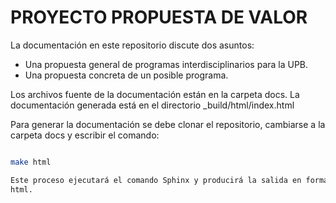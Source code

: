 # PROYECTO PROPUESTA DE VALOR

La documentación en este repositorio discute dos asuntos:

* Una propuesta general de programas interdisciplinarios para la UPB.
* Una propuesta concreta de un posible programa.

Los archivos fuente de la documentación están en la carpeta docs. La documentación 
generada está en el directorio _build/html/index.html

Para generar la documentación se debe clonar el repositorio, cambiarse 
a la carpeta docs y escribir el comando:

```bash

make html

Este proceso ejecutará el comando Sphinx y producirá la salida en formato 
html.
